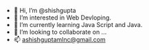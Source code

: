 - 👋 Hi, I’m @shishgupta
- 👀 I’m interested in Web Devloping.
- 🌱 I’m currently learning Java Script and Java.
- 💞️ I’m looking to collaborate on ...
- 📫 ashishguptamlnc@gmail.com



<!--
**atpugashish/atpugashish** is a ✨ _special_ ✨ repository because its `README.md` (this file) appears on your GitHub profile.

Here are some ideas to get you started:

- 🔭 I’m currently working on ...
- 🌱 I’m currently learning ...
- 👯 I’m looking to collaborate on ...
- 🤔 I’m looking for help with ...
- 💬 Ask me about ...
- 📫 How to reach me: ...
- 😄 Pronouns: ...
- ⚡ Fun fact: ...
-->
